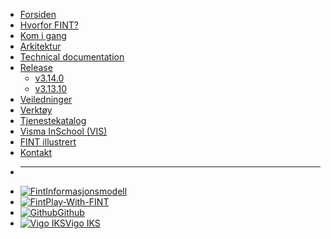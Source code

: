 * [Forsiden](/)
* [Hvorfor FINT?](home.md)
* [Kom i gang](getting-started.md)
* [Arkitektur](architecture.md)
* [Technical documentation](technical.md)
* [Release](release/index.md)
  * [v3.14.0](release/infm-3.14.0.md)
  * [v3.13.10](release/infm-3.13.10.md)
* [Veiledninger](tutorials.md)
* [Verktøy](tools.md)
* [Tjenestekatalog](catalog.md)
* [Visma InSchool (VIS)](vis.md)
* [FINT illustrert](cartoon.md)
* [Kontakt](contact.md)

- ****
* [![Fint](https://www.fintlabs.no/_media/favicon.ico ':size=16')Informasjonsmodell](https://informasjonsmodell.felleskomponent.no)
* [![Fint](https://www.fintlabs.no/_media/favicon.ico ':size=16')Play-With-FINT](https://play-with-fint.felleskomponent.no)
* [![Github](https://www.fintlabs.no/_media/github.svg ':size=16')Github](https://github.com/fintlabs)
* [![Vigo IKS](https://www.vigoiks.no/wp-content/uploads/2022/08/vigo_favicon.svg ':size=16')Vigo IKS](https://www.vigoiks.no)
